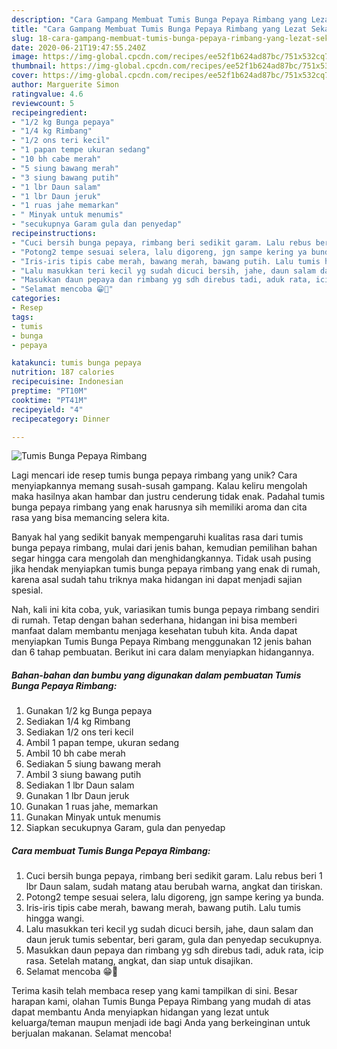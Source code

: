 ```yaml
---
description: "Cara Gampang Membuat Tumis Bunga Pepaya Rimbang yang Lezat Sekali"
title: "Cara Gampang Membuat Tumis Bunga Pepaya Rimbang yang Lezat Sekali"
slug: 18-cara-gampang-membuat-tumis-bunga-pepaya-rimbang-yang-lezat-sekali
date: 2020-06-21T19:47:55.240Z
image: https://img-global.cpcdn.com/recipes/ee52f1b624ad87bc/751x532cq70/tumis-bunga-pepaya-rimbang-foto-resep-utama.jpg
thumbnail: https://img-global.cpcdn.com/recipes/ee52f1b624ad87bc/751x532cq70/tumis-bunga-pepaya-rimbang-foto-resep-utama.jpg
cover: https://img-global.cpcdn.com/recipes/ee52f1b624ad87bc/751x532cq70/tumis-bunga-pepaya-rimbang-foto-resep-utama.jpg
author: Marguerite Simon
ratingvalue: 4.6
reviewcount: 5
recipeingredient:
- "1/2 kg Bunga pepaya"
- "1/4 kg Rimbang"
- "1/2 ons teri kecil"
- "1 papan tempe ukuran sedang"
- "10 bh cabe merah"
- "5 siung bawang merah"
- "3 siung bawang putih"
- "1 lbr Daun salam"
- "1 lbr Daun jeruk"
- "1 ruas jahe memarkan"
- " Minyak untuk menumis"
- "secukupnya Garam gula dan penyedap"
recipeinstructions:
- "Cuci bersih bunga pepaya, rimbang beri sedikit garam. Lalu rebus beri 1 lbr Daun salam, sudah matang atau berubah warna, angkat dan tiriskan."
- "Potong2 tempe sesuai selera, lalu digoreng, jgn sampe kering ya bunda."
- "Iris-iris tipis cabe merah, bawang merah, bawang putih. Lalu tumis hingga wangi."
- "Lalu masukkan teri kecil yg sudah dicuci bersih, jahe, daun salam dan daun jeruk tumis sebentar, beri garam, gula dan penyedap secukupnya."
- "Masukkan daun pepaya dan rimbang yg sdh direbus tadi, aduk rata, icip rasa. Setelah matang, angkat, dan siap untuk disajikan."
- "Selamat mencoba 😁🙏"
categories:
- Resep
tags:
- tumis
- bunga
- pepaya

katakunci: tumis bunga pepaya 
nutrition: 187 calories
recipecuisine: Indonesian
preptime: "PT10M"
cooktime: "PT41M"
recipeyield: "4"
recipecategory: Dinner

---
```



![Tumis Bunga Pepaya Rimbang](https://img-global.cpcdn.com/recipes/ee52f1b624ad87bc/751x532cq70/tumis-bunga-pepaya-rimbang-foto-resep-utama.jpg)

Lagi mencari ide resep tumis bunga pepaya rimbang yang unik? Cara menyiapkannya memang susah-susah gampang. Kalau keliru mengolah maka hasilnya akan hambar dan justru cenderung tidak enak. Padahal tumis bunga pepaya rimbang yang enak harusnya sih memiliki aroma dan cita rasa yang bisa memancing selera kita.



Banyak hal yang sedikit banyak mempengaruhi kualitas rasa dari tumis bunga pepaya rimbang, mulai dari jenis bahan, kemudian pemilihan bahan segar hingga cara mengolah dan menghidangkannya. Tidak usah pusing jika hendak menyiapkan tumis bunga pepaya rimbang yang enak di rumah, karena asal sudah tahu triknya maka hidangan ini dapat menjadi sajian spesial.


Nah, kali ini kita coba, yuk, variasikan tumis bunga pepaya rimbang sendiri di rumah. Tetap dengan bahan sederhana, hidangan ini bisa memberi manfaat dalam membantu menjaga kesehatan tubuh kita. Anda dapat menyiapkan Tumis Bunga Pepaya Rimbang menggunakan 12 jenis bahan dan 6 tahap pembuatan. Berikut ini cara dalam menyiapkan hidangannya.

<!--inarticleads1-->

##### Bahan-bahan dan bumbu yang digunakan dalam pembuatan Tumis Bunga Pepaya Rimbang:

1. Gunakan 1/2 kg Bunga pepaya
1. Sediakan 1/4 kg Rimbang
1. Sediakan 1/2 ons teri kecil
1. Ambil 1 papan tempe, ukuran sedang
1. Ambil 10 bh cabe merah
1. Sediakan 5 siung bawang merah
1. Ambil 3 siung bawang putih
1. Sediakan 1 lbr Daun salam
1. Gunakan 1 lbr Daun jeruk
1. Gunakan 1 ruas jahe, memarkan
1. Gunakan  Minyak untuk menumis
1. Siapkan secukupnya Garam, gula dan penyedap




<!--inarticleads2-->

##### Cara membuat Tumis Bunga Pepaya Rimbang:

1. Cuci bersih bunga pepaya, rimbang beri sedikit garam. Lalu rebus beri 1 lbr Daun salam, sudah matang atau berubah warna, angkat dan tiriskan.
1. Potong2 tempe sesuai selera, lalu digoreng, jgn sampe kering ya bunda.
1. Iris-iris tipis cabe merah, bawang merah, bawang putih. Lalu tumis hingga wangi.
1. Lalu masukkan teri kecil yg sudah dicuci bersih, jahe, daun salam dan daun jeruk tumis sebentar, beri garam, gula dan penyedap secukupnya.
1. Masukkan daun pepaya dan rimbang yg sdh direbus tadi, aduk rata, icip rasa. Setelah matang, angkat, dan siap untuk disajikan.
1. Selamat mencoba 😁🙏




Terima kasih telah membaca resep yang kami tampilkan di sini. Besar harapan kami, olahan Tumis Bunga Pepaya Rimbang yang mudah di atas dapat membantu Anda menyiapkan hidangan yang lezat untuk keluarga/teman maupun menjadi ide bagi Anda yang berkeinginan untuk berjualan makanan. Selamat mencoba!
